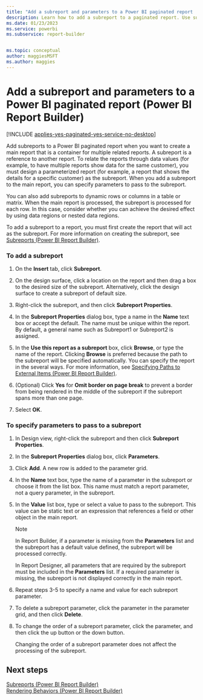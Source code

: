 ```yaml
---
title: "Add a subreport and parameters to a Power BI paginated report | Microsoft Docs"
description: Learn how to add a subreport to a paginated report. Use subreports when you want to create a main report as a container for multiple related reports in Power BI Report Builder.
ms.date: 01/23/2023
ms.service: powerbi
ms.subservice: report-builder


ms.topic: conceptual
author: maggiesMSFT
ms.author: maggies
---
```

# Add a subreport and parameters to a Power BI paginated report (Power BI Report Builder)
 
[!INCLUDE [applies-yes-paginated-yes-service-no-desktop](../../includes/applies-yes-paginated-yes-service-no-desktop.md)]

 Add subreports to a Power BI paginated report when you want to create a main report that is a container for multiple related reports. A subreport is a reference to another report. To relate the reports through data values (for example, to have multiple reports show data for the same customer), you must design a parameterized report (for example, a report that shows the details for a specific customer) as the subreport. When you add a subreport to the main report, you can specify parameters to pass to the subreport.  
  
 You can also add subreports to dynamic rows or columns in a table or matrix. When the main report is processed, the subreport is processed for each row. In this case, consider whether you can achieve the desired effect by using data regions or nested data regions.  
  
 To add a subreport to a report, you must first create the report that will act as the subreport. For more information on creating the subreport, see [Subreports &#40;Power BI Report Builder&#41;](/sql/reporting-services/report-design/subreports-report-builder-and-ssrs).  
    
### To add a subreport  
  
1.  On the **Insert** tab, click **Subreport**.  
  
2.  On the design surface, click a location on the report and then drag a box to the desired size of the subreport. Alternatively, click the design surface to create a subreport of default size.  
  
3.  Right-click the subreport, and then click **Subreport Properties**.  
  
4.  In the **Subreport Properties** dialog box, type a name in the **Name** text box or accept the default. The name must be unique within the report. By default, a general name such as Subreport1 or Subreport2 is assigned.  
  
5.  In the **Use this report as a subreport** box, click **Browse**, or type the name of the report. Clicking **Browse** is preferred because the path to the subreport will be specified automatically. You can specify the report in the several ways. For more information, see [Specifying Paths to External Items &#40;Power BI Report Builder&#41;](/sql/reporting-services/report-design/specifying-paths-to-external-items-report-builder-and-ssrs).  
  
6.  (Optional) Click **Yes** for **Omit border on page break** to prevent a border from being rendered in the middle of the subreport if the subreport spans more than one page.  
  
7.  Select **OK**.
  
### To specify parameters to pass to a subreport  
  
1.  In Design view, right-click the subreport and then click **Subreport Properties**.  
  
2.  In the **Subreport Properties** dialog box, click **Parameters**.  
  
3.  Click **Add**. A new row is added to the parameter grid.  
  
4.  In the **Name** text box, type the name of a parameter in the subreport or choose it from the list box. This name must match a report parameter, not a query parameter, in the subreport.  
  
5.  In the **Value** list box, type or select a value to pass to the subreport. This value can be static text or an expression that references a field or other object in the main report.  
  
    > [!NOTE]  
    >  In Report Builder, if a parameter is missing from the **Parameters** list and the subreport has a default value defined, the subreport will be processed correctly.  
    >   
    >  In Report Designer, all parameters that are required by the subreport must be included in the **Parameters** list. If a required parameter is missing, the subreport is not displayed correctly in the main report.  
  
6.  Repeat steps 3-5 to specify a name and value for each subreport parameter.  
  
7.  To delete a subreport parameter, click the parameter in the parameter grid, and then click **Delete**.  
  
8.  To change the order of a subreport parameter, click the parameter, and then click the up button or the down button.  
  
     Changing the order of a subreport parameter does not affect the processing of the subreport.  
  
## Next steps  
 [Subreports &#40;Power BI Report Builder&#41;](/sql/reporting-services/report-design/subreports-report-builder-and-ssrs)   
 [Rendering Behaviors &#40;Power BI Report Builder&#41;](/sql/reporting-services/report-design/rendering-behaviors-report-builder-and-ssrs)  
  
  
